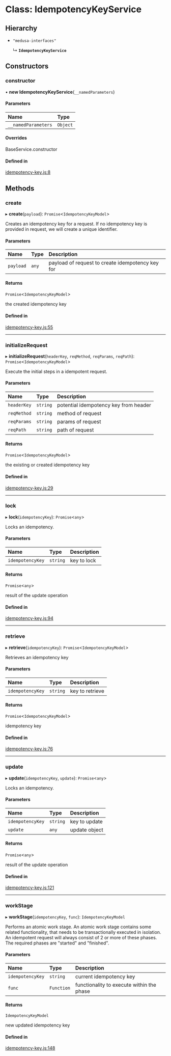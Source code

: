 # Class: IdempotencyKeyService

## Hierarchy

- `"medusa-interfaces"`

  ↳ **`IdempotencyKeyService`**

## Constructors

### constructor

• **new IdempotencyKeyService**(`__namedParameters`)

#### Parameters

| Name | Type |
| :------ | :------ |
| `__namedParameters` | `Object` |

#### Overrides

BaseService.constructor

#### Defined in

[idempotency-key.js:8](https://github.com/medusajs/medusa/blob/636edb65/packages/medusa/src/services/idempotency-key.js#L8)

## Methods

### create

▸ **create**(`payload`): `Promise`<`IdempotencyKeyModel`\>

Creates an idempotency key for a request.
If no idempotency key is provided in request, we will create a unique
identifier.

#### Parameters

| Name | Type | Description |
| :------ | :------ | :------ |
| `payload` | `any` | payload of request to create idempotency key for |

#### Returns

`Promise`<`IdempotencyKeyModel`\>

the created idempotency key

#### Defined in

[idempotency-key.js:55](https://github.com/medusajs/medusa/blob/636edb65/packages/medusa/src/services/idempotency-key.js#L55)

___

### initializeRequest

▸ **initializeRequest**(`headerKey`, `reqMethod`, `reqParams`, `reqPath`): `Promise`<`IdempotencyKeyModel`\>

Execute the initial steps in a idempotent request.

#### Parameters

| Name | Type | Description |
| :------ | :------ | :------ |
| `headerKey` | `string` | potential idempotency key from header |
| `reqMethod` | `string` | method of request |
| `reqParams` | `string` | params of request |
| `reqPath` | `string` | path of request |

#### Returns

`Promise`<`IdempotencyKeyModel`\>

the existing or created idempotency key

#### Defined in

[idempotency-key.js:29](https://github.com/medusajs/medusa/blob/636edb65/packages/medusa/src/services/idempotency-key.js#L29)

___

### lock

▸ **lock**(`idempotencyKey`): `Promise`<`any`\>

Locks an idempotency.

#### Parameters

| Name | Type | Description |
| :------ | :------ | :------ |
| `idempotencyKey` | `string` | key to lock |

#### Returns

`Promise`<`any`\>

result of the update operation

#### Defined in

[idempotency-key.js:94](https://github.com/medusajs/medusa/blob/636edb65/packages/medusa/src/services/idempotency-key.js#L94)

___

### retrieve

▸ **retrieve**(`idempotencyKey`): `Promise`<`IdempotencyKeyModel`\>

Retrieves an idempotency key

#### Parameters

| Name | Type | Description |
| :------ | :------ | :------ |
| `idempotencyKey` | `string` | key to retrieve |

#### Returns

`Promise`<`IdempotencyKeyModel`\>

idempotency key

#### Defined in

[idempotency-key.js:76](https://github.com/medusajs/medusa/blob/636edb65/packages/medusa/src/services/idempotency-key.js#L76)

___

### update

▸ **update**(`idempotencyKey`, `update`): `Promise`<`any`\>

Locks an idempotency.

#### Parameters

| Name | Type | Description |
| :------ | :------ | :------ |
| `idempotencyKey` | `string` | key to update |
| `update` | `any` | update object |

#### Returns

`Promise`<`any`\>

result of the update operation

#### Defined in

[idempotency-key.js:121](https://github.com/medusajs/medusa/blob/636edb65/packages/medusa/src/services/idempotency-key.js#L121)

___

### workStage

▸ **workStage**(`idempotencyKey`, `func`): `IdempotencyKeyModel`

Performs an atomic work stage.
An atomic work stage contains some related functionality, that needs to be
transactionally executed in isolation. An idempotent request will
always consist of 2 or more of these phases. The required phases are
"started" and "finished".

#### Parameters

| Name | Type | Description |
| :------ | :------ | :------ |
| `idempotencyKey` | `string` | current idempotency key |
| `func` | `Function` | functionality to execute within the phase |

#### Returns

`IdempotencyKeyModel`

new updated idempotency key

#### Defined in

[idempotency-key.js:148](https://github.com/medusajs/medusa/blob/636edb65/packages/medusa/src/services/idempotency-key.js#L148)
